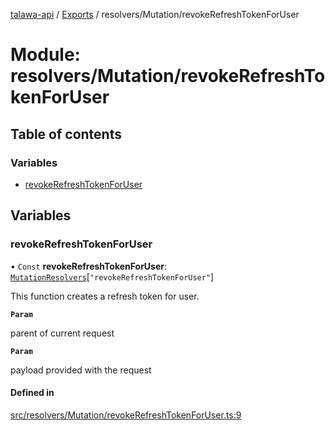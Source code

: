[talawa-api](../README.md) / [Exports](../modules.md) / resolvers/Mutation/revokeRefreshTokenForUser

# Module: resolvers/Mutation/revokeRefreshTokenForUser

## Table of contents

### Variables

- [revokeRefreshTokenForUser](resolvers_Mutation_revokeRefreshTokenForUser.md#revokerefreshtokenforuser)

## Variables

### revokeRefreshTokenForUser

• `Const` **revokeRefreshTokenForUser**: [`MutationResolvers`](types_generatedGraphQLTypes.md#mutationresolvers)[``"revokeRefreshTokenForUser"``]

This function creates a refresh token for user.

**`Param`**

parent of current request

**`Param`**

payload provided with the request

#### Defined in

[src/resolvers/Mutation/revokeRefreshTokenForUser.ts:9](https://github.com/PalisadoesFoundation/talawa-api/blob/ca38e6d/src/resolvers/Mutation/revokeRefreshTokenForUser.ts#L9)
